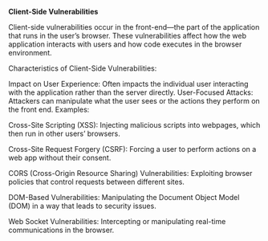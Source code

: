 **Client-Side Vulnerabilities**

Client-side vulnerabilities occur in the front-end—the part of the application that runs in the user’s browser. These vulnerabilities affect how the web application interacts with users and how code executes in the browser environment.

Characteristics of Client-Side Vulnerabilities:

Impact on User Experience: Often impacts the individual user interacting with the application rather than the server directly.
User-Focused Attacks: Attackers can manipulate what the user sees or the actions they perform on the front end.
Examples:

Cross-Site Scripting (XSS): Injecting malicious scripts into webpages, which then run in other users’ browsers.

Cross-Site Request Forgery (CSRF): Forcing a user to perform actions on a web app without their consent.

CORS (Cross-Origin Resource Sharing) Vulnerabilities: Exploiting browser policies that control requests between different sites.

DOM-Based Vulnerabilities: Manipulating the Document Object Model (DOM) in a way that leads to security issues.

Web Socket Vulnerabilities: Intercepting or manipulating real-time communications in the browser.
